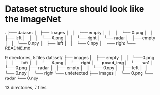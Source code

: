# Dataset structure should look like the ImageNet
.
├── dataset
│   ├── images
│   │   ├── empty
│   │   │   └── 0.png
│   │   ├── left
│   │   │   └── 0.png
│   │   └── right
│   └── radar
│       ├── empty
│       │   └── 0.npy
│       ├── left
│       │   └── 0.npy
│       └── right
└── README.md

9 directories, 5 files
dataset/
├── images
│   ├── empty
│   │   └── 0.png
│   ├── left
│   │   └── 0.png
│   └── right
├── posed_img
│   └── run1
│       └── 0.png
├── radar
│   ├── empty
│   │   └── 0.npy
│   ├── left
│   │   └── 0.npy
│   └── right
└── undetected
    ├── images
    │   └── 0.png
    └── radar
        └── 0.npy

13 directories, 7 files
